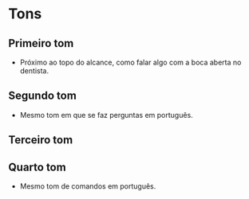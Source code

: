 # Tons

## Primeiro tom

-   Próximo ao topo do alcance, como falar algo com a boca aberta no dentista.

## Segundo tom

-   Mesmo tom em que se faz perguntas em português.

## Terceiro tom

## Quarto tom

-   Mesmo tom de comandos em português.
